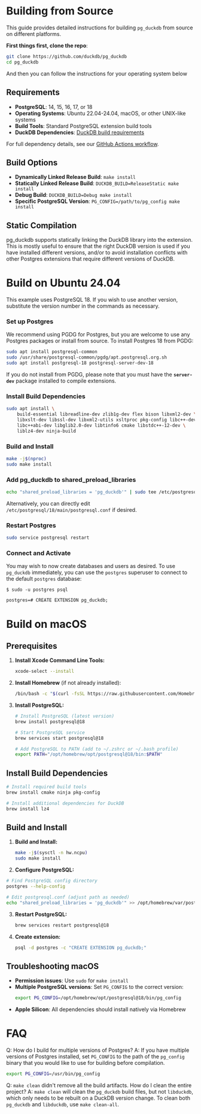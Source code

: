 # Building from Source

This guide provides detailed instructions for building `pg_duckdb` from source on different platforms.

**First things first, clone the repo**:

```bash
git clone https://github.com/duckdb/pg_duckdb
cd pg_duckdb
```

And then you can follow the instructions for your operating system below


## Requirements

- **PostgreSQL**: 14, 15, 16, 17, or 18
- **Operating Systems**: Ubuntu 22.04-24.04, macOS, or other UNIX-like systems
- **Build Tools**: Standard PostgreSQL extension build tools
- **DuckDB Dependencies**: [DuckDB build requirements](https://duckdb.org/docs/stable/dev/building/overview.html)

For full dependency details, see our [GitHub Actions workflow](../.github/workflows/build_and_test.yaml).

## Build Options

- **Dynamically Linked Release Build**: `make install`
- **Statically Linked Release Build**: `DUCKDB_BUILD=ReleaseStatic make install`
- **Debug Build**: `DUCKDB_BUILD=Debug make install`
- **Specific PostgreSQL Version**: `PG_CONFIG=/path/to/pg_config make install`

## Static Compilation

pg_duckdb supports statically linking the DuckDB library into the extension. This is mostly useful to ensure that the right DuckDB version is used if you have installed different versions, and/or to avoid installation conflicts with other Postgres extensions that require different versions of DuckDB.


# Build on Ubuntu 24.04

This example uses PostgreSQL 18. If you wish to use another version, substitute the version number in the commands as necessary.

### Set up Postgres

We recommend using PGDG for Postgres, but you are welcome to use any Postgres packages or install from source. To install Postgres 18 from PGDG:

```sh
sudo apt install postgresql-common
sudo /usr/share/postgresql-common/pgdg/apt.postgresql.org.sh
sudo apt install postgresql-18 postgresql-server-dev-18
```

If you do not install from PGDG, please note that you must have the **`server-dev`** package installed to compile extensions.

### Install Build Dependencies

```sh
sudo apt install \
    build-essential libreadline-dev zlib1g-dev flex bison libxml2-dev \
    libxslt-dev libssl-dev libxml2-utils xsltproc pkg-config libc++-dev \
    libc++abi-dev libglib2.0-dev libtinfo6 cmake libstdc++-12-dev \
    liblz4-dev ninja-build
```

### Build and Install

```sh
make -j$(nproc)
sudo make install
```

### Add pg_duckdb to shared_preload_libraries

```sh
echo "shared_preload_libraries = 'pg_duckdb'" | sudo tee /etc/postgresql/18/main/conf.d/pg_duckdb.conf
```

Alternatively, you can directly edit `/etc/postgresql/18/main/postgresql.conf` if desired.

### Restart Postgres

```sh
sudo service postgresql restart
```

### Connect and Activate

You may wish to now create databases and users as desired. To use `pg_duckdb` immediately, you can use
the `postgres` superuser to connect to the default `postgres` database:

```console
$ sudo -u postgres psql

postgres=# CREATE EXTENSION pg_duckdb;
```

# Build on macOS

## Prerequisites

1. **Install Xcode Command Line Tools:**
   ```bash
   xcode-select --install
   ```

2. **Install Homebrew** (if not already installed):
   ```bash
   /bin/bash -c "$(curl -fsSL https://raw.githubusercontent.com/Homebrew/install/HEAD/install.sh)"
   ```

3. **Install PostgreSQL:**
   ```bash
   # Install PostgreSQL (latest version)
   brew install postgresql@18

   # Start PostgreSQL service
   brew services start postgresql@18

   # Add PostgreSQL to PATH (add to ~/.zshrc or ~/.bash_profile)
   export PATH="/opt/homebrew/opt/postgresql@18/bin:$PATH"
   ```

## Install Build Dependencies

```bash
# Install required build tools
brew install cmake ninja pkg-config

# Install additional dependencies for DuckDB
brew install lz4
```

## Build and Install

1.  **Build and Install:**
    ```bash
    make -j$(sysctl -n hw.ncpu)
    sudo make install
    ```

2.  **Configure PostgreSQL:**
   ```bash
   # Find PostgreSQL config directory
   postgres --help-config

   # Edit postgresql.conf (adjust path as needed)
   echo "shared_preload_libraries = 'pg_duckdb'" >> /opt/homebrew/var/postgresql@18/postgresql.conf
   ```

3. **Restart PostgreSQL:**
   ```bash
   brew services restart postgresql@18
   ```

4. **Create extension:**
   ```bash
   psql -d postgres -c "CREATE EXTENSION pg_duckdb;"
   ```

## Troubleshooting macOS

- **Permission issues**: Use `sudo` for `make install`
- **Multiple PostgreSQL versions**: Set `PG_CONFIG` to the correct version:
  ```bash
  export PG_CONFIG=/opt/homebrew/opt/postgresql@18/bin/pg_config
  ```
- **Apple Silicon**: All dependencies should install natively via Homebrew

# FAQ

Q: How do I build for multiple versions of Postgres?
A: If you have multiple versions of Postgres installed, set `PG_CONFIG` to the path of the `pg_config` binary that you would like to use for building before compilation.

  ```sh
  export PG_CONFIG=/usr/bin/pg_config
  ```

Q: `make clean` didn't remove all the build artifacts. How do I clean the entire project?
A: `make clean` will clean the `pg_duckdb` build files, but not `libduckdb`, which only needs to be rebuilt on a DuckDB version change. To clean both `pg_duckdb` and `libduckdb`, use `make clean-all`.
